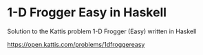 # 1-D Frogger Easy in Haskell
 Solution to the Kattis problem 1-D Frogger (Easy) written in Haskell

 https://open.kattis.com/problems/1dfroggereasy
